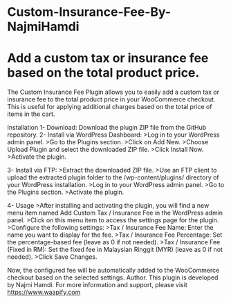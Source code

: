 # Custom-Insurance-Fee-By-NajmiHamdi
# Add a custom tax or insurance fee based on the total product price.

The Custom Insurance Fee Plugin allows you to easily add a custom tax or insurance fee to the total product price in your WooCommerce checkout. 
This is useful for applying additional charges based on the total price of items in the cart.

Installation
1-  Download: Download the plugin ZIP file from the GitHub repository.
2-  Install via WordPress Dashboard:
      >Log in to your WordPress admin panel.
      >Go to the Plugins section.
      >Click on Add New.
      >Choose Upload Plugin and select the downloaded ZIP file.
      >Click Install Now.
      >Activate the plugin.
      
3-  Install via FTP:
      >Extract the downloaded ZIP file.
      >Use an FTP client to upload the extracted plugin folder to the /wp-content/plugins/ directory of your WordPress installation.
      >Log in to your WordPress admin panel.
      >Go to the Plugins section.
      >Activate the plugin.

4-  Usage
      >After installing and activating the plugin, you will find a new menu item named Add Custom Tax / Insurance Fee in the WordPress admin panel.
      >Click on this menu item to access the settings page for the plugin.
      >Configure the following settings:
      >Tax / Insurance Fee Name: Enter the name you want to display for the fee.
      >Tax / Insurance Fee Percentage: Set the percentage-based fee (leave as 0 if not needed).
      >Tax / Insurance Fee (Fixed in RM): Set the fixed fee in Malaysian Ringgit (MYR) (leave as 0 if not needed).
      >Click Save Changes.

Now, the configured fee will be automatically added to the WooCommerce checkout based on the selected settings.
Author. This plugin is developed by Najmi Hamdi. For more information and support, please visit https://www.waapify.com